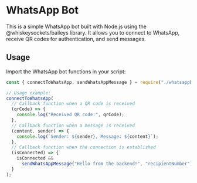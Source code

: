 # WhatsApp Bot

This is a simple WhatsApp bot built with Node.js using the @whiskeysockets/baileys library. It allows you to connect to WhatsApp, receive QR codes for authentication, and send messages.

## Usage

Import the WhatsApp bot functions in your script:

```javascript
const { connectToWhatsApp, sendWhatsAppMessage } = require("./whatsappBot");

// Usage example:
connectToWhatsApp(
  // Callback function when a QR code is received
  (qrCode) => {
    console.log("Received QR code:", qrCode);
  },
  // Callback function when a message is received
  (content, sender) => {
    console.log(`Sender: ${sender}, Message: ${content}`);
  },
  // Callback function when the connection is established
  (isConnected) => {
    isConnected &&
      sendWhatsAppMessage("Hello from the backend!", "recipientNumber");
  }
);
```

